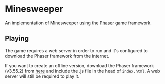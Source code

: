 # Minesweeper

An implementation of Minesweeper using the [Phaser](https://phaser.io) game framework.

## Playing

The game requires a web server in order to run and it's configured to download the Phaser framework from the internet.

If you want to create an offline version, download the Phaser framework (v3.55.2) from [here](https://phaser.io/download/release/3.55.2) and include the .js file in the head of `index.html`. A web server will still be required to play it.
